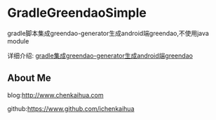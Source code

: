 # GradleGreendaoSimple
gradle脚本集成greendao-generator生成android端greendao,不使用java module

详细介绍: [gradle集成greendao-generator生成android端greendao](http://www.chenkaihua.com/2016/01/05/gradle-integration-greendao_generator-generate-greendao/)

## About Me

blog:<http://www.chenkaihua.com>

github:<https://www.github.com/ichenkaihua>